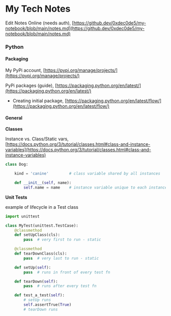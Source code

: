 # My Tech Notes

Edit Notes Online (needs auth), [https://github.dev/0xdec0de5/my-notebook/blob/main/notes.md](https://github.dev/0xdec0de5/my-notebook/blob/main/notes.md)

### Python

#### Packaging

My PyPi account, [https://pypi.org/manage/projects/](https://pypi.org/manage/projects/)

PyPi packages (guide), [https://packaging.python.org/en/latest/](https://packaging.python.org/en/latest/)

- Creating initial package, [https://packaging.python.org/en/latest/flow/](https://packaging.python.org/en/latest/flow/)

#### General

__Classes__

Instance vs. Class/Static vars, [https://docs.python.org/3/tutorial/classes.html#class-and-instance-variables](https://docs.python.org/3/tutorial/classes.html#class-and-instance-variables)

```python
class Dog:

    kind = 'canine'         # class variable shared by all instances

    def __init__(self, name):
        self.name = name    # instance variable unique to each instance

```

__Unit Tests__

example of lifecycle in a Test class

```python
import unittest

class MyTest(unittest.TestCase):
    @classmethod
    def setUpClass(cls):
        pass  # very first to run - static

    @classmethod
    def tearDownClass(cls):
        pass  # very last to run - static

    def setUp(self):
        pass  # runs in front of every test fn

    def tearDown(self):
        pass  # runs after every test fn

    def test_a_test(self):
        # setUp runs
        self.assertTrue(True)
        # tearDown runs

```
